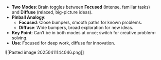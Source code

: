 



- **Two Modes**: Brain toggles between **Focused** (intense, familiar tasks) and **Diffuse** (relaxed, big-picture ideas).
- **Pinball Analogy**:
    - **Focused**: Close bumpers, smooth paths for known problems.
    - **Diffuse**: Wide bumpers, broad exploration for new ideas.
- **Key Point**: Can’t be in both modes at once; switch for creative problem-solving.
- **Use**: Focused for deep work, diffuse for innovation.



![[Pasted image 20250411144046.png]]